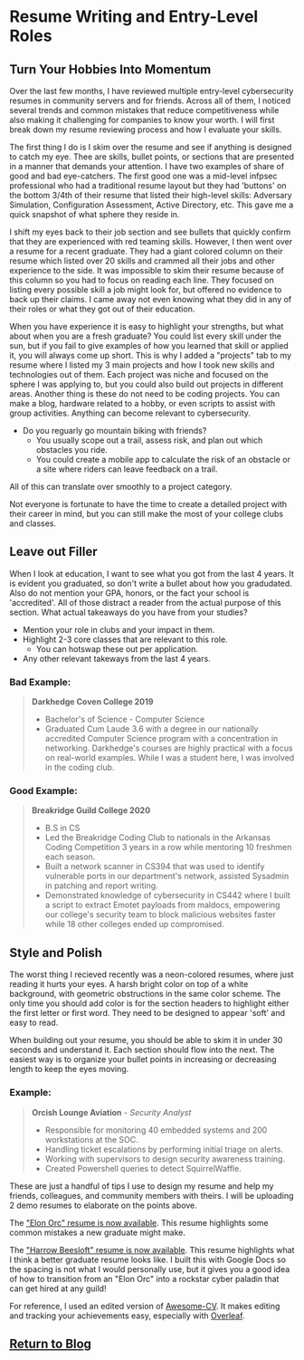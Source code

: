 # Resume Writing and Entry-Level Roles

## Turn Your Hobbies Into Momentum

Over the last few months, I have reviewed multiple entry-level cybersecurity resumes in community servers and for friends. Across all of them, I noticed several trends and common mistakes that reduce competitiveness while also making it challenging for companies to know your worth. I will first break down my resume reviewing process and how I evaluate your skills. 

The first thing I do is I skim over the resume and see if anything is designed to catch my eye. Thee are skills, bullet points, or sections that are presented in a manner that demands your attention. I have two examples of share of good and bad eye-catchers. The first good one was a mid-level infpsec professional who had a traditional resume layout but they had 'buttons' on the bottom 3/4th of their resume that listed their high-level skills: Adversary Simulation, Configuration Assessment, Active Directory, etc. This gave me a quick snapshot of what sphere they reside in. 

I shift my eyes back to their job section and see bullets that quickly confirm that they are experienced with red teaming skills. However, I then went over a resume for a recent graduate. They had a giant colored column on their resume which listed over 20 skills and crammed all their jobs and other experience to the side. It was impossible to skim their resume because of this column so you had to focus on reading each line. They focused on listing every possible skill a job might look for, but offered no evidence to back up their claims. I came away not even knowing what they did in any of their roles or what they got out of their education. 

When you have experience it is easy to highlight your strengths, but what about when you are a fresh graduate? You could list every skill under the sun, but if you fail to give examples of how you learned that skill or applied it, you will always come up short. This is why I added a "projects" tab to my resume where I listed my 3 main projects and how I took new skills and technologies out of them. Each project was niche and focused on the sphere I was applying to, but you could also build out projects in different areas. Another thing is these do not need to be coding projects. You can make a blog, hardware related to a hobby, or even scripts to assist with group activities. Anything can become relevant to cybersecurity. 

- Do you reguarly go mountain biking with friends? 
  - You usually scope out a trail, assess risk, and plan out which obstacles you ride. 
  - You could create a mobile app to calculate the risk of an obstacle or a site where riders can leave feedback on a trail. 
 
All of this can translate over smoothly to a project category. 

Not everyone is fortunate to have the time to create a detailed project with their career in mind, but you can still make the most of your college clubs and classes. 

## Leave out Filler

When I look at education, I want to see what you got from the last 4 years. It is evident you graduated, so don't write a bullet about how you gradudated. Also do not mention your GPA, honors, or the fact your school is 'accredited'. All of those distract a reader from the actual purpose of this section. What actual takeaways do you have from your studies? 

- Mention your role in clubs and your impact in them.
- Highlight 2-3 core classes that are relevant to this role.
  - You can hotswap these out per application. 
- Any other relevant takeways from the last 4 years.

### Bad Example:

> **Darkhedge Coven College 2019**
> - Bachelor's of Science - Computer Science
> - Graduated Cum Laude 3.6 with a degree in our nationally accredited Computer Science program with a concentration in networking. Darkhedge's courses are highly practical with a focus on real-world examples. While I was a student here, I was involved in the coding club. 

### Good Example:

> **Breakridge Guild College 2020**
> - B.S in CS
> - Led the Breakridge Coding Club to nationals in the Arkansas Coding Competition 3 years in a row while mentoring 10 freshmen each season. 
> - Built a network scanner in CS394 that was used to identify vulnerable ports in our department's network, assisted Sysadmin in patching and report writing.
> - Demonstrated knowledge of cybersecurity in CS442 where I built a script to extract Emotet payloads from maldocs, empowering our college's security team to block malicious websites faster while 18 other colleges ended up compromised. 

## Style and Polish

The worst thing I recieved recently was a neon-colored resumes, where just reading it hurts your eyes. A harsh bright color on top of a white background, with geometric obstructions in the same color scheme. The only time you should add color is for the section headers to highlight either the first letter or first word. They need to be designed to appear 'soft' and easy to read. 

When building out your resume, you should be able to skim it in under 30 seconds and understand it. Each section should flow into the next. The easiest way is to organize your bullet points in increasing or decreasing length to keep the eyes moving. 

### Example:

> **Orcish Lounge Aviation** - *Security Analyst*
> - Responsible for monitoring 40 embedded systems and 200 workstations at the SOC. 
> - Handling ticket escalations by performing initial triage on alerts. 
> - Working with supervisors to design security awareness training. 
> - Created Powershell queries to detect SquirrelWaffle. 

These are just a handful of tips I use to design my resume and help my friends, colleagues, and community members with theirs. I will be uploading 2 demo resumes to elaborate on the points above. 

The ["Elon Orc" resume is now available](https://github.com/steelsleuth/vigilant-meme/blob/gh-pages/resources/ElonOrc.pdf). This resume highlights some common mistakes a new graduate might make. 

The ["Harrow Beesloft" resume is now available](https://github.com/steelsleuth/vigilant-meme/blob/gh-pages/resources/HarrowBeesloft.pdf). This resume highlights what I think a better graduate resume looks like. I built this with Google Docs so the spacing is not what I would personally use, but it gives you a good idea of how to transition from an "Elon Orc" into a rockstar cyber paladin that can get hired at any guild!

For reference, I used an edited version of [Awesome-CV](https://www.overleaf.com/latex/templates/awesome-cv/dfnvtnhzhhbm). It makes editing and tracking your achievements easy, especially with [Overleaf](https://www.overleaf.com).

## [Return to Blog](https://steelsleuth.github.io/vigilant-meme/)
